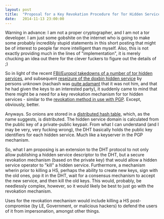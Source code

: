 ```yaml
---
layout: post
title:  "Proposal for a Key Revokation Procedure for Tor Hidden Services"
date:   2014-11-13 23:00:00
---
```


Warning in advance: I am not a proper cryptographer, and I am not a tor developer. I am just some gobshite on the internet who is going to make some probably incredibly stupid statements in this short posting that might be of interest to people far more intelligent than myself. Also, this is not exactly providing much in the lines of "implementation", it is merely chucking an idea out there for the clever fuckers to figure out the details of ;)

So in light of the recent [FBI/Europol takedowns of a number of tor hidden services][tor takedown], and subsequent [reseizure of the doxbin hidden service][loldoxbin] by persons unknown (nachash was [quite adamant][lolnachash] that it was not him, and that he had given the keys to an interested party), it suddenly came to mind that there might be a need for a key revokation mechanism for tor hidden services - similar to the [revokation method in use with PGP][lolpgp]. Except, obviously, better. 

Anyways. So onions are stored in a [distributed hash table][loldht], which, as the name suggests, is distributed. The hidden service domain is calculated from the public key of a private-public keypair. From what I can understand (and I may be very, very fucking wrong), the DHT basically holds the public key identifiers for each hidden service. Much like a keyserver in the PGP mechanism.

So, what I am proposing is an extension to the DHT protocol to not only allow publishing a hidden service descriptor to the DHT, but a secure revokation mechanism (based on the private key) that would allow a hidden service operator to "kill" a hidden service. Furthermore, a mechanism wherin prior to killing a HS, perhaps the ability to create new keys, sign with the old ones, pop it in the DHT, wait for a consensus mechanism to accept the new service, and then kill the old keys. This would, probably, be needlessly complex, however, so it would likely be best to just go with the revokation mechanism.

Uses for the revokation mechanism would include killing a HS post-compromise (by LE, Government, or malicious hackers) to defend the users of it from impersonation, amongst other things. 


[tor takedown]: http://www.wired.com/2014/11/operation-onymous-dark-web-arrests/
[loldoxbin]: http://www.dailydot.com/politics/doxbin-dark-net/
[lolnachash]: https://twitter.com/loldoxbin/status/531907010158419968
[lolpgp]: https://security.ias.edu/how-revoke-gnupgpgp-signature-key
[loldht]: https://www.torproject.org/docs/hidden-services.html.en
